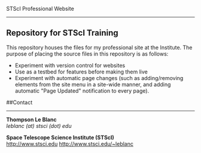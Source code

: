STScI  Professional Website
***************************

Repository for STScI Training
-----------------------------

This repository houses the files for my professional site at the Institute.
The purpose of placing the source files in this repository is as follows:

* Experiment with version control for websites
* Use as a testbed for features before making them live
* Experiment with automatic page changes (such as adding/removing elements from the
  site menu in a site-wide manner, and adding automatic "Page Updated" notification
  to every page).


##Contact
*********

**Thompson Le Blanc**  
*leblanc (at) stsci (dot) edu*
 
**Space Telescope Science Institute (STScI)**  
http://www.stsci.edu
http://www.stsci.edu/~leblanc
